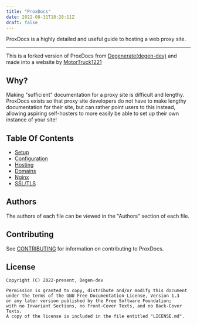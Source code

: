 ```yaml
---
title: "ProxDocs"
date: 2022-08-31T18:28:11Z
draft: false
---
```

ProxDocs is a highly detailed and useful guide to hosting a web proxy site.

---
This is a forked version of ProxDocs from [Degenerate(degen-dev)](https://github.com/degen-dev/proxdocs) and made into a website by [MotorTruck1221](https://github.com/motortruck1221/)

## Why?
Making "sufficient" documentation for a proxy site is difficult and lengthy. ProxDocs exists so that proxy site developers do not have to make lengthy documentation for their site, but can rather point users to this instead, allowing aspiring self-hosters to more easily be able to set up their own instance of your site!

## Table Of Contents
- [Setup](/docs/Setup)
- [Configuration](/docs/Configuration)
- [Hosting](/docs/Hosting)
- [Domains](/docs/Domains)
- [Nginx](/docs/Nginx)
- [SSL/TLS](/docs/SSL)
## Authors
The authors of each file can be viewed in the "Authors" section of each file.

## Contributing
See [CONTRIBUTING](/docs/How-To-Contribute-License/CONTRIBUTING) for information on contributing to ProxDocs.

## License
```
Copyright (C) 2022-present, Degen-dev

Permission is granted to copy, distribute and/or modify this document 
under the terms of the GNU Free Documentation License, Version 1.3
or any later version published by the Free Software Foundation;
with no Invariant Sections, no Front-Cover Texts, and no Back-Cover Texts.
A copy of the license is included in the file entitled "LICENSE.md".
```